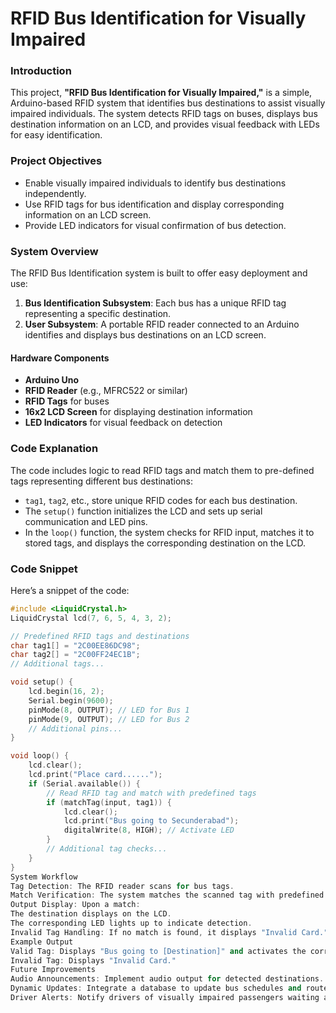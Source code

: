# RFID Bus Identification for Visually Impaired

### Introduction
This project, **"RFID Bus Identification for Visually Impaired,"** is a simple, Arduino-based RFID system that identifies bus destinations to assist visually impaired individuals. The system detects RFID tags on buses, displays bus destination information on an LCD, and provides visual feedback with LEDs for easy identification.

### Project Objectives
- Enable visually impaired individuals to identify bus destinations independently.
- Use RFID tags for bus identification and display corresponding information on an LCD screen.
- Provide LED indicators for visual confirmation of bus detection.

### System Overview
The RFID Bus Identification system is built to offer easy deployment and use:
1. **Bus Identification Subsystem**: Each bus has a unique RFID tag representing a specific destination.
2. **User Subsystem**: A portable RFID reader connected to an Arduino identifies and displays bus destinations on an LCD screen.

#### Hardware Components
- **Arduino Uno**
- **RFID Reader** (e.g., MFRC522 or similar)
- **RFID Tags** for buses
- **16x2 LCD Screen** for displaying destination information
- **LED Indicators** for visual feedback on detection

### Code Explanation
The code includes logic to read RFID tags and match them to pre-defined tags representing different bus destinations:
- `tag1`, `tag2`, etc., store unique RFID codes for each bus destination.
- The `setup()` function initializes the LCD and sets up serial communication and LED pins.
- In the `loop()` function, the system checks for RFID input, matches it to stored tags, and displays the corresponding destination on the LCD.

### Code Snippet
Here’s a snippet of the code:
```cpp
#include <LiquidCrystal.h>
LiquidCrystal lcd(7, 6, 5, 4, 3, 2);

// Predefined RFID tags and destinations
char tag1[] = "2C00EE86DC98"; 
char tag2[] = "2C00FF24EC1B"; 
// Additional tags...

void setup() {
    lcd.begin(16, 2);
    Serial.begin(9600);
    pinMode(8, OUTPUT); // LED for Bus 1
    pinMode(9, OUTPUT); // LED for Bus 2
    // Additional pins...
}

void loop() {
    lcd.clear();
    lcd.print("Place card......");
    if (Serial.available()) {
        // Read RFID tag and match with predefined tags
        if (matchTag(input, tag1)) {
            lcd.clear();
            lcd.print("Bus going to Secunderabad");
            digitalWrite(8, HIGH); // Activate LED
        }
        // Additional tag checks...
    }
}
System Workflow
Tag Detection: The RFID reader scans for bus tags.
Match Verification: The system matches the scanned tag with predefined tag IDs.
Output Display: Upon a match:
The destination displays on the LCD.
The corresponding LED lights up to indicate detection.
Invalid Tag Handling: If no match is found, it displays "Invalid Card."
Example Output
Valid Tag: Displays "Bus going to [Destination]" and activates the corresponding LED.
Invalid Tag: Displays "Invalid Card."
Future Improvements
Audio Announcements: Implement audio output for detected destinations.
Dynamic Updates: Integrate a database to update bus schedules and routes.
Driver Alerts: Notify drivers of visually impaired passengers waiting at the station.
